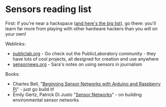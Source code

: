 # Sensors reading list

  
  
First: if you're near a hackspace ([and here's the big
list](https://wiki.ushahidi.com/hackerspaces.org/wiki/List_of_Hacker_Spaces)),
go there: you'll learn far more from playing with other hardware hackers than
you will on your own!

Weblinks:

  * [publiclab.org](http://www.publiclab.org/) \- Go check out the PublicLaboratory community - they have lots of cool projects, all designed for creation and use anywhere
  * [sensornews.org](http://www.sensornews.org/) \- Sara's notes on using sensors in journalism

Books:

  * Charles Bell, "[Beginning Sensor Networks with Arduino and Raspberry Pi](http://www.barnesandnoble.com/w/beginning-sensor-networks-with-arduino-and-raspberry-pi-charles-bell/1115266262?ean=9781430258247)" \- just go build it!
  * Emily Gertz, Patrick Di Justo "[Sensor Networks](https://wiki.ushahidi.com/www.barnesandnoble.com/w/sensor-networks-emily-gertz/1115958978?ean=9781449364403)" \- on building environmental sensor networks

